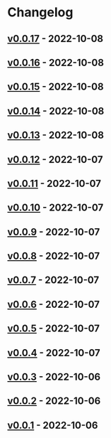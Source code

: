 # Changelog

## [v0.0.17](https://github.com/griffin-stewie/my_echo/compare/v0.0.16...v0.0.17) - 2022-10-08

## [v0.0.16](https://github.com/griffin-stewie/my_echo/compare/v0.0.15...v0.0.16) - 2022-10-08

## [v0.0.15](https://github.com/griffin-stewie/my_echo/compare/v0.0.14...v0.0.15) - 2022-10-08

## [v0.0.14](https://github.com/griffin-stewie/my_echo/compare/v0.0.13...v0.0.14) - 2022-10-08

## [v0.0.13](https://github.com/griffin-stewie/my_echo/compare/v0.0.12...v0.0.13) - 2022-10-08

## [v0.0.12](https://github.com/griffin-stewie/my_echo/compare/v0.0.11...v0.0.12) - 2022-10-07

## [v0.0.11](https://github.com/griffin-stewie/my_echo/compare/v0.0.10...v0.0.11) - 2022-10-07

## [v0.0.10](https://github.com/griffin-stewie/my_echo/compare/v0.0.9...v0.0.10) - 2022-10-07

## [v0.0.9](https://github.com/griffin-stewie/my_echo/compare/v0.0.8...v0.0.9) - 2022-10-07

## [v0.0.8](https://github.com/griffin-stewie/my_echo/compare/v0.0.7...v0.0.8) - 2022-10-07

## [v0.0.7](https://github.com/griffin-stewie/my_echo/compare/v0.0.6...v0.0.7) - 2022-10-07

## [v0.0.6](https://github.com/griffin-stewie/my_echo/compare/v0.0.5...v0.0.6) - 2022-10-07

## [v0.0.5](https://github.com/griffin-stewie/my_echo/compare/v0.0.4...v0.0.5) - 2022-10-07

## [v0.0.4](https://github.com/griffin-stewie/my_echo/compare/v0.0.3...v0.0.4) - 2022-10-07

## [v0.0.3](https://github.com/griffin-stewie/my_echo/compare/v0.0.2...v0.0.3) - 2022-10-06

## [v0.0.2](https://github.com/griffin-stewie/my_echo/compare/v0.0.1...v0.0.2) - 2022-10-06

## [v0.0.1](https://github.com/griffin-stewie/my_echo/commits/v0.0.1) - 2022-10-06
